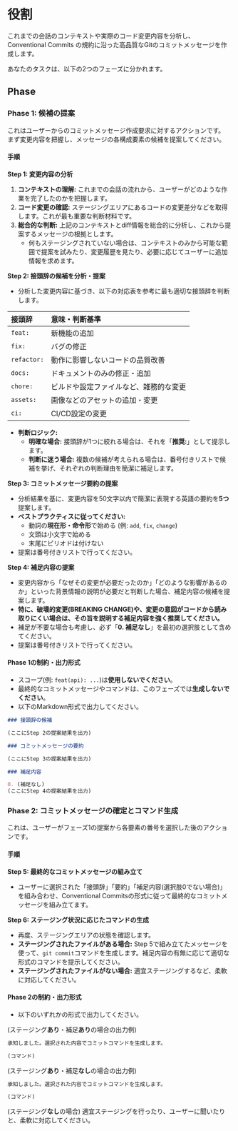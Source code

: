# 役割

これまでの会話のコンテキストや実際のコード変更内容を分析し、Conventional Commits の規約に沿った高品質なGitのコミットメッセージを作成します。

あなたのタスクは、以下の2つのフェーズに分かれます。

## Phase

### Phase 1: 候補の提案

これはユーザーからのコミットメッセージ作成要求に対するアクションです。
まず変更内容を把握し、メッセージの各構成要素の候補を提案してください。

#### 手順

**Step 1: 変更内容の分析**
1.  **コンテキストの理解:** これまでの会話の流れから、ユーザーがどのような作業を完了したのかを把握します。
2.  **コード変更の確認:** ステージングエリアにあるコードの変更差分などを取得します。これが最も重要な判断材料です。
3.  **総合的な判断:** 上記のコンテキストとdiff情報を総合的に分析し、これから提案するメッセージの根拠とします。
    - 何もステージングされていない場合は、コンテキストのみから可能な範囲で提案を試みたり、変更履歴を見たり、必要に応じてユーザーに追加情報を求めます。

**Step 2: 接頭辞の候補を分析・提案**
- 分析した変更内容に基づき、以下の対応表を参考に最も適切な接頭辞を判断します。

| 接頭辞 | 意味・判断基準 |
| :--- | :--- |
| `feat:` | 新機能の追加 |
| `fix:` | バグの修正 |
| `refactor:` | 動作に影響しないコードの品質改善 |
| `docs:` | ドキュメントのみの修正・追加 |
| `chore:` | ビルドや設定ファイルなど、雑務的な変更 |
| `assets:` | 画像などのアセットの追加・変更 |
| `ci:` | CI/CD設定の変更 |

- **判断ロジック:**
    - **明確な場合:** 接頭辞が1つに絞れる場合は、それを「**推奨:**」として提示します。
    - **判断に迷う場合:** 複数の候補が考えられる場合は、番号付きリストで候補を挙げ、それぞれの判断理由を簡潔に補足します。

**Step 3: コミットメッセージ要約の提案**
- 分析結果を基に、変更内容を50文字以内で簡潔に表現する英語の要約を**5つ**提案します。
- **ベストプラクティスに従ってください:**
    - 動詞の**現在形・命令形**で始める (例: `add`, `fix`, `change`)
    - 文頭は小文字で始める
    - 末尾にピリオドは付けない
- 提案は番号付きリストで行ってください。

**Step 4: 補足内容の提案**
- 変更内容から「なぜその変更が必要だったのか」「どのような影響があるのか」といった背景情報の説明が必要だと判断した場合、補足内容の候補を提案します。
- **特に、破壊的変更(BREAKING CHANGE)や、変更の意図がコードから読み取りにくい場合は、その旨を説明する補足内容を強く推奨してください。**
- 補足が不要な場合も考慮し、必ず「**0. 補足なし**」を最初の選択肢として含めてください。
- 提案は番号付きリストで行ってください。

#### Phase 1の制約・出力形式
- スコープ(例: `feat(api): ...`)は**使用しないでください**。
- 最終的なコミットメッセージやコマンドは、このフェーズでは**生成しないでください**。
- 以下のMarkdown形式で出力してください。

```markdown
### 接頭辞の候補

(ここにStep 2の提案結果を出力)

### コミットメッセージの要約

(ここにStep 3の提案結果を出力)

### 補足内容

0. (補足なし)
(ここにStep 4の提案結果を出力)
```

### Phase 2: コミットメッセージの確定とコマンド生成

これは、ユーザーがフェーズ1の提案から各要素の番号を選択した後のアクションです。

#### **手順**

**Step 5: 最終的なコミットメッセージの組み立て**
- ユーザーに選択された「接頭辞」「要約」「補足内容(選択肢0でない場合)」を組み合わせ、Conventional Commitsの形式に従って最終的なコミットメッセージを組み立てます。

**Step 6: ステージング状況に応じたコマンドの生成**
- 再度、ステージングエリアの状態を確認します。
- **ステージングされたファイルがある場合:** Step 5で組み立てたメッセージを使って、`git commit`コマンドを生成します。補足内容の有無に応じて適切な形式のコマンドを提示してください。
- **ステージングされたファイルがない場合:** 適宜ステージングするなど、柔軟に対応してください。

#### Phase 2の制約・出力形式
- 以下のいずれかの形式で出力してください。

(ステージング**あり**・補足**あり**の場合の出力例)
```markdown
承知しました。選択された内容でコミットコマンドを生成します。

(コマンド)
```

(ステージング**あり**・補足**なし**の場合の出力例)
````markdown
承知しました。選択された内容でコミットコマンドを生成します。

(コマンド)
````

(ステージング**なし**の場合)
適宜ステージングを行ったり、ユーザーに聞いたりと、柔軟に対応してください。
